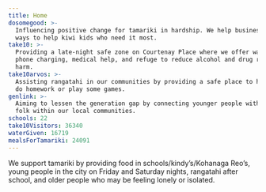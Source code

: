 ```yaml
---
title: Home
dosomegood: >-
  Influencing positive change for tamariki in hardship. We help businesses find
  ways to help kiwi kids who need it most.
take10: >-
  Providing a late-night safe zone on Courtenay Place where we offer water,
  phone charging, medical help, and refuge to reduce alcohol and drug related
  harm.
take10arvos: >-
  Assisting rangatahi in our communities by providing a safe place to hang out,
  do homework or play some games.
genlink: >-
  Aiming to lessen the generation gap by connecting younger people with older
  folk within our local communities.
schools: 22
take10Visitors: 36340
waterGiven: 16719
mealsForTamariki: 24091
---
```

We support tamariki by providing food in schools/kindy’s/Kohanaga Reo’s, young people in the city on Friday and Saturday nights, rangatahi after school, and older people who may be feeling lonely or isolated.
